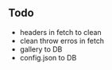 ## Todo

- headers in fetch to clean
- clean throw erros in fetch
- gallery to DB
- config.json to DB

